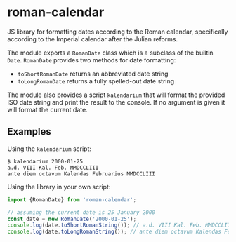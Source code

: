 # roman-calendar

JS library for formatting dates according to the Roman calendar,
specifically according to the Imperial calendar after the Julian reforms.

The module exports a `RomanDate` class which is a subclass of the builtin
`Date`. `RomanDate` provides two methods for date formatting:
- `toShortRomanDate` returns an abbreviated date string
- `toLongRomanDate` returns a fully spelled-out date string

The module also provides a script `kalendarium` that will format the provided
ISO date string and print the result to the console. If no argument is given
it will format the current date.

## Examples

Using the `kalendarium` script:

```console
$ kalendarium 2000-01-25
a.d. VIII Kal. Feb. MMDCCLIII
ante diem octavum Kalendas Februarius MMDCCLIII
```

Using the library in your own script:

```typescript
import {RomanDate} from 'roman-calendar';

// assuming the current date is 25 January 2000
const date = new RomanDate('2000-01-25');
console.log(date.toShortRomanString()); // a.d. VIII Kal. Feb. MMDCCLIII
console.log(date.toLongRomanString()); // ante diem octavum Kalendas Februarii MMDCCLIII
```

